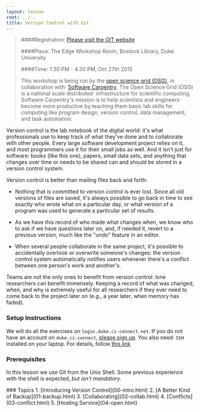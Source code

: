 ```yaml
---
layout: lesson
root: ../..
title: Version Control with Git
---
```



>  
>####Registration: [Please visit the OIT website ](http://training.oit.duke.edu/research)
>
>####Place: The Edge Workshop Room, Bostock Library, Duke University
>
>####Time: 1:30 PM - 4.30 PM, Oct 27th 2015
>
> This workshop is being run by the [open science grid (OSG)](http://opensciencegrid.org/), in collaboration with⋅
> [Software Carpentry](http://software-carpentry.org).  The Open Science Grid (OSG) is a national scale distributed⋅
>  infrastructure for scientific computing.  Software Carpentry's mission is to help scientists and engineers⋅
>  become more productive by teaching them basic lab skills for computing
>  like program design, version control, data management, and task automation.
>



Version control is the lab notebook of the digital world:
it's what professionals use to keep track of what they've done
and to collaborate with other people.
Every large software development project relies on it,
and most programmers use it for their small jobs as well.
And it isn't just for software:
books (like this one),
papers,
small data sets,
and anything that changes over time or needs to be shared
can and should be stored in a version control system.


Version control is better than mailing files back and forth:

*    Nothing that is committed to version control is ever lost. Since all old versions of files are saved, it's always possible to go back in time to see exactly who wrote what on a particular day, or what version of a program was used to generate a particular set of results.

*    As we have this record of who made what changes when, we know who to ask if we have questions later on, and, if needed it, revert to a previous version, much like the "undo" feature in an editor.

*    When several people collaborate in the same project, it's possible to accidentally overlook or overwrite someone's changes: the version control system automatically notifies users whenever there's a conflict between one person's work and another's.

Teams are not the only ones to benefit from version control: lone researchers can benefit immensely. Keeping a record of what was changed, when, and why is extremely useful for all researchers if they ever need to come back to the project later on (e.g., a year later, when memory has faded).

### Setup Instructions
 We will do all the exercises on `login.duke.ci-connect.net`.  If you do not have an account on
 `duke.ci-connect`, [please sign up](https://duke.ci-connect.net/signup). You also need⋅
`SSH` installed on your laptop.  For details, follow [this link](http://swc-osg-workshop.github.io/2015-10-27-duke/setup.html)

### Prerequisites
 In this lesson we use Git from the Unix Shell.
 Some previous experience with the shell is expected,
 *but isn't mandatory*.

<div class="toc" markdown="1">
### Topics
1.  [Introducing Version Control](00-intro.html)
2.  [A Better Kind of Backup](01-backup.html)
3.  [Collaborating](02-collab.html)
4.  [Conflicts](03-conflict.html)
5.  [Hosting Service](04-open.html)

</div>
